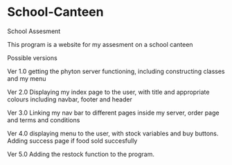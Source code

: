 # School-Canteen
School Assesment

This program is a website for my assesment on a school canteen

Possible versions

Ver 1.0
  getting the phyton server functioning, including constructing classes and my menu
  
 Ver 2.0
  Displaying my index page to the user, with title and appropriate colours including navbar, footer and header

 Ver 3.0
  Linking my nav bar to different pages inside my server, order page and terms and conditions
  
 Ver 4.0
  displaying menu to the user, with stock variables and buy buttons. Adding success page if food sold succesfully
  
 Ver 5.0
  Adding the restock function to the program.
